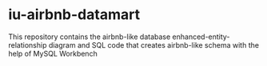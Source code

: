# iu-airbnb-datamart
 This repository contains the airbnb-like database enhanced-entity-relationship diagram and SQL code that creates airbnb-like schema with the help of MySQL Workbench
